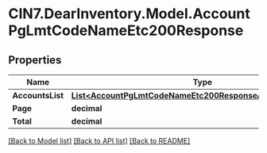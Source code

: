 # CIN7.DearInventory.Model.AccountPgLmtCodeNameEtc200Response

## Properties

| Name             | Type                                                                                                                          | Description | Notes      |
| ---------------- | ----------------------------------------------------------------------------------------------------------------------------- | ----------- | ---------- |
| **AccountsList** | [**List&lt;AccountPgLmtCodeNameEtc200ResponseAccountsListInner&gt;**](AccountPgLmtCodeNameEtc200ResponseAccountsListInner.md) |             | [optional] |
| **Page**         | **decimal**                                                                                                                   |             | [optional] |
| **Total**        | **decimal**                                                                                                                   |             | [optional] |

[[Back to Model list]](../README.md#documentation-for-models) [[Back to API list]](../README.md#documentation-for-api-endpoints) [[Back to README]](../README.md)
